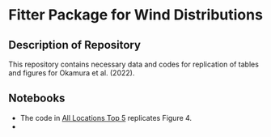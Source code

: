 # Fitter Package for Wind Distributions

## Description of Repository

This repository contains necessary data and codes for replication of tables and figures for Okamura et al. (2022).


## Notebooks

* The code in [All Locations Top 5](https://github.com/Kaelia22/Fitter-Package-for-Wind-Distributions/blob/main/notebooks/All%20locations%20Top%205.ipynb) replicates Figure 4.
* 
